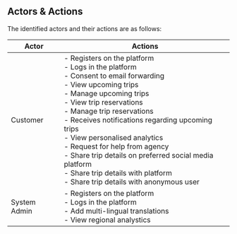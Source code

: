 ## Actors & Actions

The identified actors and their actions are as follows:

| Actor          | Actions |
| -------------- | ------- |
| Customer       | - Registers on the platform<br /> - Logs in the platform<br /> - Consent to email forwarding<br /> - View upcoming trips<br /> - Manage upcoming trips<br /> - View trip reservations<br /> - Manage trip reservations<br /> - Receives notifications regarding upcoming trips<br /> - View personalised analytics<br /> - Request for help from agency<br /> - Share trip details on preferred social media platform<br /> - Share trip details with platform<br /> - Share trip details with anonymous user<br />
| System Admin   | - Registers on the platform<br /> - Logs in the platform<br /> - Add multi-lingual translations <br /> - View regional analystics<br />  |
